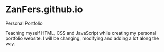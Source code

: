 # ZanFers.github.io
Personal Portfolio

Teaching myself HTML, CSS and JavaScript while creating my personal portfolio website.
I will be changing, modifying and adding a lot along the way.
